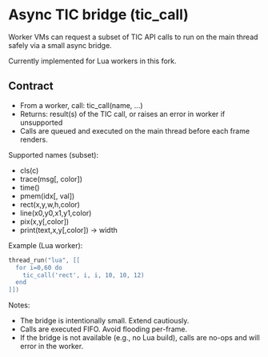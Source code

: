 # Async TIC bridge (tic_call)

Worker VMs can request a subset of TIC API calls to run on the main thread safely via a small async bridge.

Currently implemented for Lua workers in this fork.

## Contract
- From a worker, call: tic_call(name, ...)
- Returns: result(s) of the TIC call, or raises an error in worker if unsupported
- Calls are queued and executed on the main thread before each frame renders.

Supported names (subset):
- cls(c)
- trace(msg[, color])
- time()
- pmem(idx[, val])
- rect(x,y,w,h,color)
- line(x0,y0,x1,y1,color)
- pix(x,y[,color])
- print(text,x,y[,color]) -> width

Example (Lua worker):
```lua
thread_run("lua", [[
  for i=0,60 do
    tic_call('rect', i, i, 10, 10, 12)
  end
]])
```

Notes:
- The bridge is intentionally small. Extend cautiously.
- Calls are executed FIFO. Avoid flooding per-frame.
- If the bridge is not available (e.g., no Lua build), calls are no-ops and will error in the worker.
